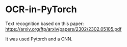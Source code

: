 # OCR-in-PyTorch
Text recognition based on this paper: https://arxiv.org/ftp/arxiv/papers/2302/2302.05105.pdf

It was used Pytorch and a CNN.
